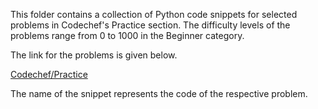 This folder contains a collection of Python code snippets for selected problems in Codechef's Practice section. The difficulty levels of the problems range from 0 to 1000 in the Beginner category.

The link for the problems is given below.

[Codechef/Practice](https://www.codechef.com/practice)

The name of the snippet represents the code of the respective problem.
